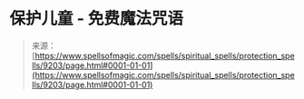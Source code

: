 <!--yml

类别：未分类

日期：2024-06-12 18:44:55

-->

# 保护儿童 - 免费魔法咒语

> 来源：[https://www.spellsofmagic.com/spells/spiritual_spells/protection_spells/9203/page.html#0001-01-01](https://www.spellsofmagic.com/spells/spiritual_spells/protection_spells/9203/page.html#0001-01-01)
